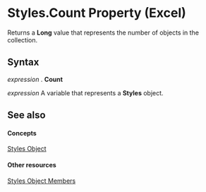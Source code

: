 
# Styles.Count Property (Excel)

Returns a  **Long** value that represents the number of objects in the collection.


## Syntax

 _expression_ . **Count**

 _expression_ A variable that represents a **Styles** object.


## See also


#### Concepts


[Styles Object](146effdc-e007-814d-b110-f7bd944fc15f.md)
#### Other resources


[Styles Object Members](79790248-557c-ff11-94e0-4d9c8f4f71c0.md)
